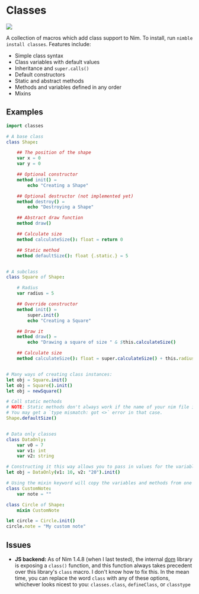 # Classes

![](https://img.shields.io/badge/status-beta-orange)

A collection of macros which add class support to Nim. To install, run `nimble install classes`. Features include:

- Simple class syntax
- Class variables with default values
- Inheritance and `super.calls()`
- Default constructors
- Static and abstract methods
- Methods and variables defined in any order
- Mixins

## Examples

```nim
import classes

# A base class
class Shape:

    ## The position of the shape
    var x = 0
    var y = 0

    ## Optional constructor
    method init() =
        echo "Creating a Shape"

    ## Optional destructor (not implemented yet)
    method destroy() =
        echo "Destroying a Shape"

    ## Abstract draw function
    method draw()

    ## Calculate size
    method calculateSize(): float = return 0

    ## Static method
    method defaultSize(): float {.static.} = 5


# A subclass
class Square of Shape:

    # Radius
    var radius = 5

    ## Override constructor
    method init() =
        super.init()
        echo "Creating a Square"

    ## Draw it
    method draw() =
        echo "Drawing a square of size " & $this.calculateSize()

    ## Calculate size
    method calculateSize(): float = super.calculateSize() + this.radius


# Many ways of creating class instances:
let obj = Square.init()
let obj = Square().init()
let obj = newSquare()

# Call static methods
# NOTE: Static methods don't always work if the name of your nim file is the exact same as the class name. 
# You may get a `type mismatch: got <>` error in that case.
Shape.defaultSize()


# Data only classes
class DataOnly:
    var v0 = 7
    var v1: int
    var v2: string

# Constructing it this way allows you to pass in values for the variables that don't have values set
let obj = DataOnly(v1: 10, v2: "20").init()

# Using the mixin keyword will copy the variables and methods from one class to another
class CustomNote:
    var note = ""

class Circle of Shape:
    mixin CustomNote

let circle = Circle.init()
circle.note = "My custom note"
```

## Issues

- **JS backend:** As of Nim 1.4.8 (when I last tested), the internal [dom](https://nim-lang.org/docs/dom.html#class%2CNode) library is exposing a `class()` function, and this function always takes precedent over this library's `class` macro. I don't know how to fix this. In the mean time, you can replace the word `class` with any of these options, whichever looks nicest to you: `classes.class`, `defineClass`, or `classtype`